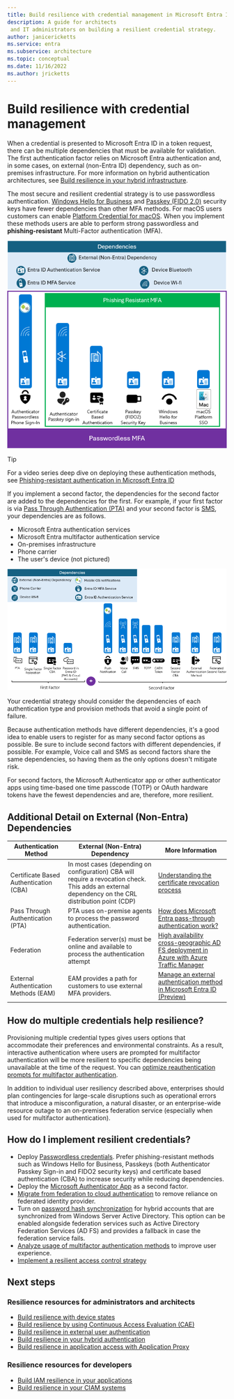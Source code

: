 ```yaml
---
title: Build resilience with credential management in Microsoft Entra ID
description: A guide for architects
 and IT administrators on building a resilient credential strategy.
author: janicericketts
ms.service: entra
ms.subservice: architecture
ms.topic: conceptual
ms.date: 11/16/2022
ms.author: jricketts
---
```

# Build resilience with credential management

When a credential is presented to Microsoft Entra ID in a token request, there can be multiple dependencies that must be available for validation. The first authentication factor relies on Microsoft Entra authentication and, in some cases, on external (non-Entra ID) dependency, such as on-premises infrastructure. For more information on hybrid authentication architectures, see [Build resilience in your hybrid infrastructure](resilience-in-hybrid.md). 

The most secure and resilient credential strategy is to use passwordless authentication. [Windows Hello for Business](~/identity/authentication/concept-authentication-passwordless.md#windows-hello-for-business) and [Passkey (FIDO 2.0)](~/identity/authentication/concept-authentication-passwordless.md#passkeys-fido2) security keys have fewer dependencies than other MFA methods. For macOS users customers can enable [Platform Credential for macOS](~/identity/authentication/concept-authentication-passwordless.md#platform-credential-for-macos). When you implement these methods users are able to perform strong passwordless and **phishing-resistant** Multi-Factor authentication (MFA). 

![Image of preferred authentication methods and dependencies](./media/resilience-in-credentials/passwordless-pr.png)

> [!Tip]
> For a video series deep dive on deploying these authentication methods, see [Phishing-resistant authentication in Microsoft Entra ID](~/identity/authentication/phishing-resistant-authentication-videos.md)

If you implement a second factor, the dependencies for the second factor are added to the dependencies for the first. For example, if your first factor is via [Pass Through Authentication (PTA)](~/identity/hybrid/connect/how-to-connect-pta.md) and your second factor is [SMS](~/identity/authentication/howto-authentication-sms-signin.md), your dependencies are as follows.

* Microsoft Entra authentication services
* Microsoft Entra multifactor authentication service
* On-premises infrastructure
* Phone carrier
* The user's device (not pictured)

![Image of remaining authentication methods and dependencies.](./media/resilience-in-credentials/updated-admin-resilience-credentials.png)
 
Your credential strategy should consider the dependencies of each authentication type and provision methods that avoid a single point of failure. 

Because authentication methods have different dependencies, it's a good idea to enable users to register for as many second factor options as possible. Be sure to include second factors with different dependencies, if possible. For example, Voice call and SMS as second factors share the same dependencies, so having them as the only options doesn't mitigate risk.

For second factors, the Microsoft Authenticator app or other authenticator apps using time-based one time passcode (TOTP) or OAuth hardware tokens have the fewest dependencies and are, therefore, more resilient.

## Additional Detail on External (Non-Entra) Dependencies
|Authentication Method|External (Non-Entra) Dependency|More Information|
|---------------------|-------------------------------|---|
|Certificate Based Authentication (CBA)|In most cases (depending on configuration) CBA will require a revocation check. This adds an external dependency on the CRL distribution point (CDP) |[Understanding the certificate revocation process](~/identity/authentication/concept-certificate-based-authentication-crl.md#understanding-the-certificate-revocation-process)|
|Pass Through Authentication (PTA)|PTA uses on-premise agents to process the password authentication.|[How does Microsoft Entra pass-through authentication work?](~/identity/hybrid/connect/how-to-connect-pta-how-it-works.md#how-does-microsoft-entra-pass-through-authentication-work)|
|Federation| Federation server(s) must be online and available to process the authentication attempt|[High availability cross-geographic AD FS deployment in Azure with Azure Traffic Manager](/windows-server/identity/ad-fs/deployment/active-directory-adfs-in-azure-with-azure-traffic-manager)|
|External Authentication Methods (EAM)| EAM provides a path for customers to use external MFA providers.|[Manage an external authentication method in Microsoft Entra ID (Preview)](~/identity/authentication/how-to-authentication-external-method-manage.md)|

## How do multiple credentials help resilience?

Provisioning multiple credential types gives users options that accommodate their preferences and environmental constraints. As a result, interactive authentication where users are prompted for multifactor authentication will be more resilient to specific dependencies being unavailable at the time of the request. You can [optimize reauthentication prompts for multifactor authentication](~/identity/authentication/concepts-azure-multi-factor-authentication-prompts-session-lifetime.md).

In addition to individual user resiliency described above, enterprises should plan contingencies for large-scale disruptions such as operational errors that introduce a misconfiguration, a natural disaster, or an enterprise-wide resource outage to an on-premises federation service (especially when used for multifactor authentication). 

## How do I implement resilient credentials?

* Deploy [Passwordless credentials](~/identity/authentication/howto-authentication-passwordless-deployment.md). Prefer phishing-resistant methods such as Windows Hello for Business, Passkeys (both Authenticator Passkey Sign-in and FIDO2 security keys) and certificate based authentication (CBA) to increase security while reducing dependencies.
* Deploy the [Microsoft Authenticator App](https://support.microsoft.com/account-billing/how-to-use-the-microsoft-authenticator-app-9783c865-0308-42fb-a519-8cf666fe0acc) as a second factor.
* [Migrate from federation to cloud authentication](~/identity/hybrid/connect/migrate-from-federation-to-cloud-authentication.md) to remove reliance on federated identity provider.
* Turn on [password hash synchronization](~/identity/hybrid/connect/whatis-phs.md) for hybrid accounts that are synchronized from Windows Server Active Directory. This option can be enabled alongside federation services such as Active Directory Federation Services (AD FS) and provides a fallback in case the federation service fails.
* [Analyze usage of multifactor authentication methods](~/identity/authentication/howto-authentication-methods-activity.md) to improve user experience.
* [Implement a resilient access control strategy](~/identity/authentication/concept-resilient-controls.md)

## Next steps
### Resilience resources for administrators and architects
 
* [Build resilience with device states](resilience-with-device-states.md)
* [Build resilience by using Continuous Access Evaluation (CAE)](resilience-with-continuous-access-evaluation.md)
* [Build resilience in external user authentication](resilience-b2b-authentication.md)
* [Build resilience in your hybrid authentication](resilience-in-hybrid.md)
* [Build resilience in application access with Application Proxy](resilience-on-premises-access.md)

### Resilience resources for developers

* [Build IAM resilience in your applications](resilience-app-development-overview.md)
* [Build resilience in your CIAM systems](resilience-b2c.md)
